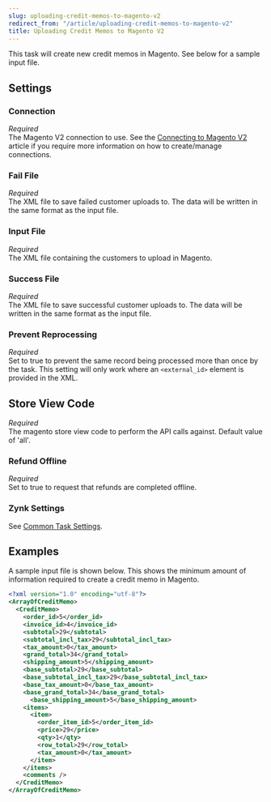 ```yaml
---
slug: uploading-credit-memos-to-magento-v2
redirect_from: "/article/uploading-credit-memos-to-magento-v2"
title: Uploading Credit Memos to Magento V2
---
```

This task will create new credit memos in Magento. See below for a sample input file.

## Settings
### Connection
_Required_  
The Magento V2 connection to use. See the [Connecting to Magento V2](connecting-to-magento-v2) article if you require more information on how to create/manage connections.

### Fail File
_Required_  
The XML file to save failed customer uploads to. The data will be written in the same format as the input file.

### Input File
_Required_  
The XML file containing the customers to upload in Magento.

### Success File
_Required_  
The XML file to save successful customer uploads to. The data will be written in the same format as the input file.

### Prevent Reprocessing
_Required_  
Set to true to prevent the same record being processed more than once by the task. This setting will only work where an `<external_id>` element is provided in the XML.

## Store View Code
_Required_  
The magento store view code to perform the API calls against. Default value of 'all'.

### Refund Offline
_Required_  
Set to true to request that refunds are completed offline.

### Zynk Settings
See [Common Task Settings](common-task-settings).

## Examples
A sample input file is shown below. This shows the minimum amount of information required to create a credit memo in Magento.
```xml
<?xml version="1.0" encoding="utf-8"?>
<ArrayOfCreditMemo>
  <CreditMemo>
    <order_id>5</order_id>
    <invoice_id>4</invoice_id>
    <subtotal>29</subtotal>
    <subtotal_incl_tax>29</subtotal_incl_tax>
    <tax_amount>0</tax_amount>
    <grand_total>34</grand_total>
    <shipping_amount>5</shipping_amount>
    <base_subtotal>29</base_subtotal>
    <base_subtotal_incl_tax>29</base_subtotal_incl_tax>
    <base_tax_amount>0</base_tax_amount>
    <base_grand_total>34</base_grand_total>
	  <base_shipping_amount>5</base_shipping_amount>
    <items>
      <item>
        <order_item_id>5</order_item_id>
        <price>29</price>
        <qty>1</qty>
        <row_total>29</row_total>
        <tax_amount>0</tax_amount>
      </item>
    </items>
    <comments />
  </CreditMemo>
</ArrayOfCreditMemo>
```
